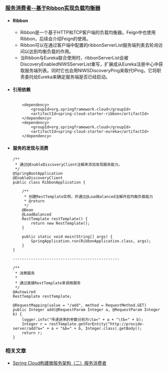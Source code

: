 ### [服务消费者--基于Ribbon实现负载均衡器](https://github.com/timebusker/spring-cloud-study/tree/master/spring-cloud-study-1-1/spring-cloud-study-1-1-ConsumeServer/)

- #### Ribbon
  	+ Ribbon是一个基于HTTP和TCP客户端的负载均衡器。Feign中也使用Ribbon，后续会介绍Feign的使用。
    + Ribbon可以在通过客户端中配置的ribbonServerList服务端列表去轮询访问以达到均衡负载的作用。
    + 当Ribbon与Eureka联合使用时，ribbonServerList会被DiscoveryEnabledNIWSServerList重写，扩展成从Eureka注册中心中获取服务端列表。同时它也会用NIWSDiscoveryPing来取代IPing，它将职责委托给Eureka来确定服务端是否已经启动。


- #### 引用依赖
	```

		<dependency>
			<groupId>org.springframework.cloud</groupId>
			<artifactId>spring-cloud-starter-ribbon</artifactId>
		</dependency>
		<dependency>
			<groupId>org.springframework.cloud</groupId>
			<artifactId>spring-cloud-starter-eureka</artifactId>
		</dependency>

    ```

- #### 服务的发现与消费
	```  
	/**
	 * 通过@EnableDiscoveryClient注解来添加发现服务能力。
 	 */
	@SpringBootApplication
	@EnableDiscoveryClient
	public class RibbonApplication {
	    
		/**
	 	 * 创建RestTemplate实例，并通过@LoadBalanced注解开启均衡负载能力
	 	 * @return
	 	 */
		@Bean
		@LoadBalanced
		RestTemplate restTemplate() {
			return new RestTemplate();
		}

		public static void main(String[] args) {
			SpringApplication.run(RibbonApplication.class, args);
		}
	}

    -----------------------------------------------

	/**
	 * 消费服务
 	 * 
	 * 通过直接RestTemplate来调用服务
 	 */
	@Autowired
	RestTemplate restTemplate;

	@RequestMapping(value = "/add", method = RequestMethod.GET)
	public Integer add(@RequestParam Integer a, @RequestParam Integer b) {
		logger.info("传递进来的参数分别为\ta=" + a + "\tb=" + b);
		Integer r = restTemplate.getForEntity("http://provide-server/add?a=" + a + "&b=" + b, Integer.class).getBody();
		return r;
	}  

	```

### 相关文章
- [Spring Cloud构建微服务架构（二）服务消费者](http://blog.didispace.com/springcloud2/)		